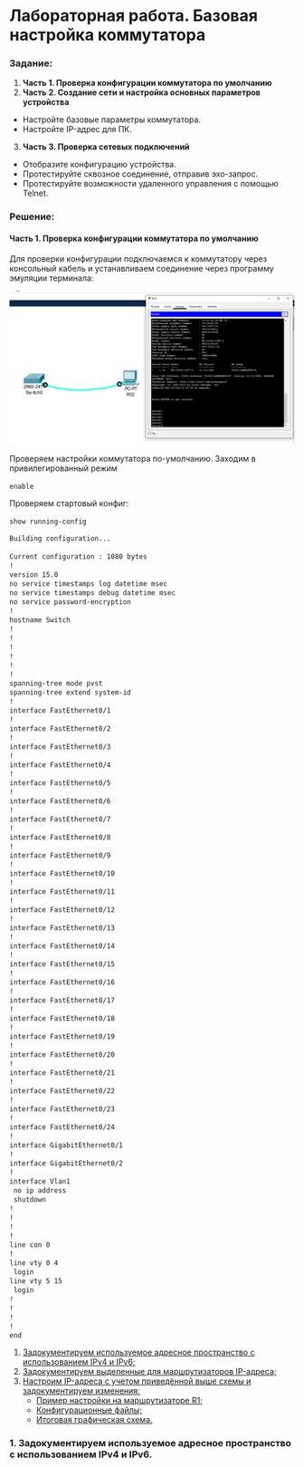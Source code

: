 #  Лабораторная работа. Базовая настройка коммутатора
###  Задание:

1. __Часть 1. Проверка конфигурации коммутатора по умолчанию__
2. __Часть 2. Создание сети и настройка основных параметров устройства__
  * Настройте базовые параметры коммутатора.
  * Настройте IP-адрес для ПК.
3. __Часть 3. Проверка сетевых подключений__
  * Отобразите конфигурацию устройства.
  * Протестируйте сквозное соединение, отправив эхо-запрос.
  * Протестируйте возможности удаленного управления с помощью Telnet.




###  Решение:
#### __Часть 1. Проверка конфигурации коммутатора по умолчанию__

Для проверки конфигурации подключаемся к коммутатору через консольный кабель и устанавливаем соединение через программу эмуляции терминала:

![alt text](image-1.png)

Проверяем настройки коммутатора по-умолчанию.
Заходим в привилегированный режим

```enable```

Проверяем стартовый конфиг:

```show running-config```

```
Building configuration...

Current configuration : 1080 bytes
!
version 15.0
no service timestamps log datetime msec
no service timestamps debug datetime msec
no service password-encryption
!
hostname Switch
!
!
!
!
!
!
spanning-tree mode pvst
spanning-tree extend system-id
!
interface FastEthernet0/1
!
interface FastEthernet0/2
!
interface FastEthernet0/3
!
interface FastEthernet0/4
!
interface FastEthernet0/5
!
interface FastEthernet0/6
!
interface FastEthernet0/7
!
interface FastEthernet0/8
!
interface FastEthernet0/9
!
interface FastEthernet0/10
!
interface FastEthernet0/11
!
interface FastEthernet0/12
!
interface FastEthernet0/13
!
interface FastEthernet0/14
!
interface FastEthernet0/15
!
interface FastEthernet0/16
!
interface FastEthernet0/17
!
interface FastEthernet0/18
!
interface FastEthernet0/19
!
interface FastEthernet0/20
!
interface FastEthernet0/21
!
interface FastEthernet0/22
!
interface FastEthernet0/23
!
interface FastEthernet0/24
!
interface GigabitEthernet0/1
!
interface GigabitEthernet0/2
!
interface Vlan1
 no ip address
 shutdown
!
!
!
!
line con 0
!
line vty 0 4
 login
line vty 5 15
 login
!
!
!
!
end
```







  1. [Задокументируем используемое адресное пространство с использованием IPv4 и IPv6;](README.md#1-%D0%B7%D0%B0%D0%B4%D0%BE%D0%BA%D1%83%D0%BC%D0%B5%D0%BD%D1%82%D0%B8%D1%80%D1%83%D0%B5%D0%BC-%D0%B8%D1%81%D0%BF%D0%BE%D0%BB%D1%8C%D0%B7%D1%83%D0%B5%D0%BC%D0%BE%D0%B5-%D0%B0%D0%B4%D1%80%D0%B5%D1%81%D0%BD%D0%BE%D0%B5-%D0%BF%D1%80%D0%BE%D1%81%D1%82%D1%80%D0%B0%D0%BD%D1%81%D1%82%D0%B2%D0%BE-%D1%81-%D0%B8%D1%81%D0%BF%D0%BE%D0%BB%D1%8C%D0%B7%D0%BE%D0%B2%D0%B0%D0%BD%D0%B8%D0%B5%D0%BC-ipv4-%D0%B8-ipv6)
  2. [Задокументируем выделенные для маршрутизаторов IP-адреса;](README.md#2-%D0%B7%D0%B0%D0%B4%D0%BE%D0%BA%D1%83%D0%BC%D0%B5%D0%BD%D1%82%D0%B8%D1%80%D1%83%D0%B5%D0%BC-%D0%B2%D1%8B%D0%B4%D0%B5%D0%BB%D0%B5%D0%BD%D0%BD%D1%8B%D0%B5-%D0%B4%D0%BB%D1%8F-%D0%BC%D0%B0%D1%80%D1%88%D1%80%D1%83%D1%82%D0%B8%D0%B7%D0%B0%D1%82%D0%BE%D1%80%D0%BE%D0%B2-ip-%D0%B0%D0%B4%D1%80%D0%B5%D1%81%D0%B0)
  3. [Настроим IP-адреса с учетом приведённой выше схемы и задокументируем изменения:](README.md#3-%D0%BD%D0%B0%D1%81%D1%82%D1%80%D0%BE%D0%B8%D0%BC-ip-%D0%B0%D0%B4%D1%80%D0%B5%D1%81%D0%B0-%D1%81-%D1%83%D1%87%D0%B5%D1%82%D0%BE%D0%BC-%D0%BF%D1%80%D0%B8%D0%B2%D0%B5%D0%B4%D1%91%D0%BD%D0%BD%D0%BE%D0%B9-%D0%B2%D1%8B%D1%88%D0%B5-%D1%81%D1%85%D0%B5%D0%BC%D1%8B-%D0%B8-%D0%B7%D0%B0%D0%B4%D0%BE%D0%BA%D1%83%D0%BC%D0%B5%D0%BD%D1%82%D0%B8%D1%80%D1%83%D0%B5%D0%BC-%D0%B8%D0%B7%D0%BC%D0%B5%D0%BD%D0%B5%D0%BD%D0%B8%D1%8F)
     - [Пример настройки на маршрутизаторе R1;](README.md#%D0%BF%D1%80%D0%B8%D0%BC%D0%B5%D1%80-%D0%BD%D0%B0%D1%81%D1%82%D1%80%D0%BE%D0%B9%D0%BA%D0%B8-%D0%BD%D0%B0-%D0%BC%D0%B0%D1%80%D1%88%D1%80%D1%83%D1%82%D0%B8%D0%B7%D0%B0%D1%82%D0%BE%D1%80%D0%B5-r1)
     - [Конфигурационные файлы;](configs/)
     - [Итоговая графическая схема.](README.md#%D0%B8%D1%82%D0%BE%D0%B3%D0%BE%D0%B2%D0%B0%D1%8F-%D0%B3%D1%80%D0%B0%D1%84%D0%B8%D1%87%D0%B5%D1%81%D0%BA%D0%B0%D1%8F-%D1%81%D1%85%D0%B5%D0%BC%D0%B0)

###  1. Задокументируем используемое адресное пространство с использованием IPv4 и IPv6.
